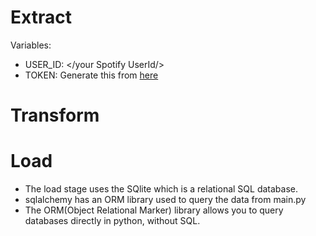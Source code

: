 # Extract
Variables:
  - USER_ID: </your Spotify UserId/>
  - TOKEN: Generate this from <a href="https://developer.spotify.com/console/get-recently-played/?limit=50&after=&before=">here</a> 
# Transform

# Load
- The load stage uses the SQlite which is a relational SQL database. 
- sqlalchemy has an ORM library used to query the data from main.py
- The ORM(Object Relational Marker) library allows you to query databases directly in python, without SQL.
